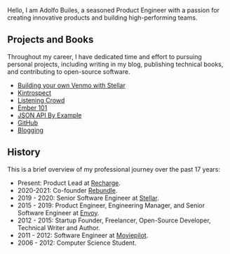 Hello, I am Adolfo Builes, a seasoned Product Engineer with a passion for creating innovative products and building high-performing teams.

## Projects and Books

Throughout my career, I have dedicated time and effort to pursuing personal projects, including writing in my blog, publishing technical books, and contributing to open-source software.

- [Building your own Venmo with Stellar](https://blog.abuiles.com/building-your-own-venmo-with-stellar/)
- [Kintrospect](https://github.com/abuiles/kintrospect)
- [Listening Crowd](https://github.com/abuiles/listening-crowd)
- [Ember 101](https://leanpub.com/ember-cli-101)
- [JSON API By Example](https://leanpub.com/json-api-by-example)
- [GitHub](http://github.com/abuiles)
- [Blogging](articles)

## History

This is a brief overview of my professional journey over the past 17 years:

- Present: Product Lead at [Recharge](https://rechargepayments.com).
- 2020-2021: Co-founder [Rebundle](https://rebundleapp.com).
- 2019 - 2020: Senior Software Engineer at [Stellar](https://www.stellar.org/).
- 2015 - 2019: Product Engineer, Engineering Manager, and Senior Software Engineer at [Envoy](https://envoy.com/).
- 2012 - 2015: Startup Founder, Freelancer, Open-Source Developer, Technical Writer and Author.
- 2011 - 2012: Software Engineer at [Moviepilot](https://en.wikipedia.org/wiki/Moviepilot).
- 2006 - 2012: Computer Science Student.
